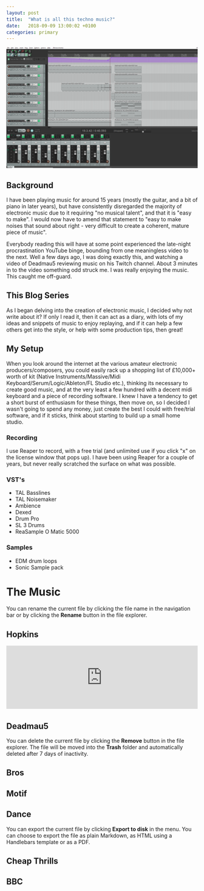 ```yaml
---
layout: post
title:  "What is all this techno music?"
date:   2018-09-09 13:00:02 +0100
categories: primary
---
```


![Group photo on the Grand Montets Ridge](/images/reaper.PNG)

## Background

I have been playing music for around 15 years (mostly the guitar, and a bit of piano in later years), but have consistently disregarded the majority of electronic music due to it requiring "no musical talent", and that it is "easy to make". I would now have to amend that statement to "easy to make noises that sound about right - very difficult to create a coherent, mature piece of music".

Everybody reading this will have at some point experienced the late-night procrastination YouTube binge, bounding from one meaningless video to the next. Well a few days ago, I was doing exactly this, and watching a video of Deadmau5 reviewing music on his Twitch channel. About 3 minutes in to the video something odd struck me. I was really enjoying the music. This caught me off-guard.

## This Blog Series

As I began delving into the creation of electronic music,  I decided why not write about it? If only I read it, then it can act as a diary, with lots of my ideas and snippets of music to enjoy replaying, and if it can help a few others get into the style, or help with some production tips, then great!



## My Setup

When you look around the internet at the various amateur electronic producers/composers, you could easily rack up a shopping list of £10,000+ worth of kit (Native Instruments/Massive/Midi Keyboard/Serum/Logic/Ableton/FL Studio etc.), thinking its necessary to create good music, and at the very least a few hundred with a decent midi keyboard and a piece of recording software. I knew I have a tendency to get a short burst of enthusiasm for these things, then move on, so I decided I wasn't going to spend any money, just create the best I could with free/trial software, and if it sticks, think about starting to build up a small home studio.

### Recording
I use Reaper to record, with a free trial (and unlimited use if you click "x" on the license window that pops up). I have been using Reaper for a couple of years, but never really scratched the surface on what was possible.

### VST's
 * TAL Basslines
 * TAL Noisemaker
 * Ambience
 * Dexed
 * Drum Pro
 * SL 3 Drums
 * ReaSample O Matic 5000
 
 ### Samples
 * EDM drum loops
 * Sonic Sample pack

# The Music

You can rename the current file by clicking the file name in the navigation bar or by clicking the **Rename** button in the file explorer.
## Hopkins

<iframe width="100%" height="166" scrolling="no" frameborder="no" allow="autoplay" src="https://w.soundcloud.com/player/?url=https%3A//api.soundcloud.com/tracks/494527206&color=%23394aa6&auto_play=false&hide_related=false&show_comments=true&show_user=true&show_reposts=false&show_teaser=true"></iframe>

## Deadmau5

You can delete the current file by clicking the **Remove** button in the file explorer. The file will be moved into the **Trash** folder and automatically deleted after 7 days of inactivity.

## Bros

## Motif

## Dance
You can export the current file by clicking **Export to disk** in the menu. You can choose to export the file as plain Markdown, as HTML using a Handlebars template or as a PDF.

## Cheap Thrills

## BBC
